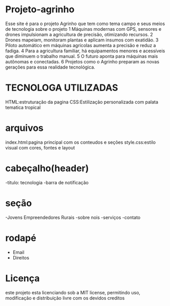 # Projeto-agrinho
Esse site é para o projeto Agrinho que tem como tema campo e seus meios de tecnologia
 sobre o projeto
 1 Máquinas modernas com GPS, sensores e drones impulsionam a agricultura de precisão, otimizando recursos.
 2 Drones mapeiam, monitoram plantas e aplicam insumos com exatidão.
 3 Piloto automático em máquinas agrícolas aumenta a precisão e reduz a fadiga.
 4 Para a agricultura familiar, há equipamentos menores e acessíveis que diminuem o trabalho manual.
 5 O futuro aponta para máquinas mais autônomas e conectadas.
 6 Projetos como o Agrinho preparam as novas gerações para essa realidade tecnológica.

# TECNOLOGA UTILIZADAS
HTML:estruturação da pagina
CSS:Estilização personalizada com palata tematica tropical

# arquivos
index.html:pagina principal com os conteudos e seções 
style.css:estilo visual com cores, fontes e layout

# cabeçalho(header)
-titulo: tecnologia
-barra de notificação

# seção
-Jovens Empreendedores Rurais
-sobre nois 
-serviços 
-contato

# rodapé
- Email
- Direitos

# Licença 
este projeto esta licenciando sob a MIT license, permitindo uso, modificação e distribuição livre com os devidos creditos
